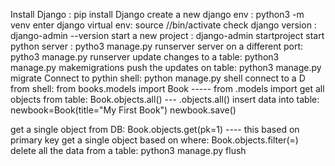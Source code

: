 Install Django :            pip install Django
create a new django env :   python3 -m venv <environment name>
enter django virtual env:   source /<env name>/bin/activate
check django version :      django-admin --version
start a new project :       django-admin startproject <project name>
start python server :       pytho3 manage.py runserver
server on a different port: pytho3 manage.py runserver <port number>
update changes to a table:  python3 manage.py makemigrations
push the updates on table:  python3 manage.py migrate 
Connect to pythin shell:    python manage.py shell
connect to a D from shell:  from books.models import Book ----- from <appname>.models import <table name>
get all objects from table: Book.objects.all() --- <tablename>.objects.all()
insert data into table:     newbook=Book(title="My First Book")
                            newbook.save()

get a single object from DB:  Book.objects.get(pk=1) ---- this based on primary key
get a single object based on where:  Book.objects.filter(<columnName>=<condition>) 
delete all the data from a table:   python3 manage.py flush

